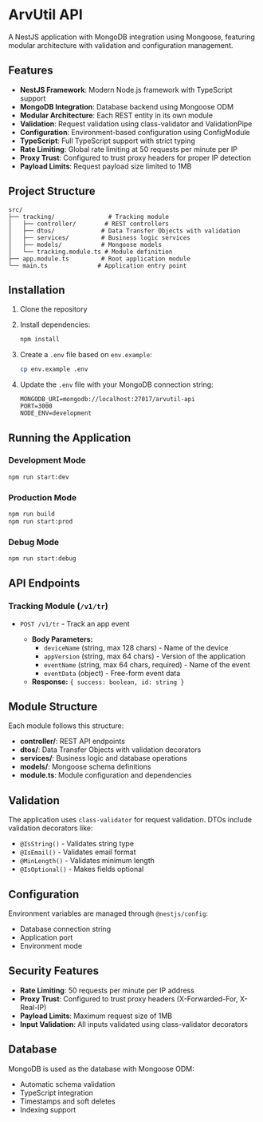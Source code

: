 # ArvUtil API

A NestJS application with MongoDB integration using Mongoose, featuring modular architecture with validation and configuration management.

## Features

- **NestJS Framework**: Modern Node.js framework with TypeScript support
- **MongoDB Integration**: Database backend using Mongoose ODM
- **Modular Architecture**: Each REST entity in its own module
- **Validation**: Request validation using class-validator and ValidationPipe
- **Configuration**: Environment-based configuration using ConfigModule
- **TypeScript**: Full TypeScript support with strict typing
- **Rate Limiting**: Global rate limiting at 50 requests per minute per IP
- **Proxy Trust**: Configured to trust proxy headers for proper IP detection
- **Payload Limits**: Request payload size limited to 1MB

## Project Structure

```
src/
├── tracking/               # Tracking module
│   ├── controller/        # REST controllers
│   ├── dtos/             # Data Transfer Objects with validation
│   ├── services/         # Business logic services
│   ├── models/           # Mongoose models
│   └── tracking.module.ts # Module definition
├── app.module.ts         # Root application module
└── main.ts              # Application entry point
```

## Installation

1. Clone the repository
2. Install dependencies:

   ```bash
   npm install
   ```

3. Create a `.env` file based on `env.example`:

   ```bash
   cp env.example .env
   ```

4. Update the `.env` file with your MongoDB connection string:
   ```
   MONGODB_URI=mongodb://localhost:27017/arvutil-api
   PORT=3000
   NODE_ENV=development
   ```

## Running the Application

### Development Mode

```bash
npm run start:dev
```

### Production Mode

```bash
npm run build
npm run start:prod
```

### Debug Mode

```bash
npm run start:debug
```

## API Endpoints

### Tracking Module (`/v1/tr`)

- `POST /v1/tr` - Track an app event

  - **Body Parameters:**
    - `deviceName` (string, max 128 chars) - Name of the device
    - `appVersion` (string, max 64 chars) - Version of the application
    - `eventName` (string, max 64 chars, required) - Name of the event
    - `eventData` (object) - Free-form event data
  - **Response:** `{ success: boolean, id: string }`

## Module Structure

Each module follows this structure:

- **controller/**: REST API endpoints
- **dtos/**: Data Transfer Objects with validation decorators
- **services/**: Business logic and database operations
- **models/**: Mongoose schema definitions
- **module.ts**: Module configuration and dependencies

## Validation

The application uses `class-validator` for request validation. DTOs include validation decorators like:

- `@IsString()` - Validates string type
- `@IsEmail()` - Validates email format
- `@MinLength()` - Validates minimum length
- `@IsOptional()` - Makes fields optional

## Configuration

Environment variables are managed through `@nestjs/config`:

- Database connection string
- Application port
- Environment mode

## Security Features

- **Rate Limiting**: 50 requests per minute per IP address
- **Proxy Trust**: Configured to trust proxy headers (X-Forwarded-For, X-Real-IP)
- **Payload Limits**: Maximum request size of 1MB
- **Input Validation**: All inputs validated using class-validator decorators

## Database

MongoDB is used as the database with Mongoose ODM:

- Automatic schema validation
- TypeScript integration
- Timestamps and soft deletes
- Indexing support
